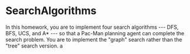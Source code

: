 # SearchAlgorithms
In this homework, you are to implement four search algorithms --- DFS, BFS, 
UCS, and A* --- so that a Pac-Man planning agent can complete the search 
problem. You are to implement the "graph" search rather than the "tree" 
search version.
a